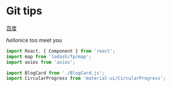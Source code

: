 # Git tips

[百度](http://baidu.com)

*hello*nice too meet you

```js
import React, { Component } from 'react';
import map from 'lodash/fp/map';
import axios from 'axios';

import BlogCard from './BlogCard.js';
import CircularProgress from 'material-ui/CircularProgress';
```
